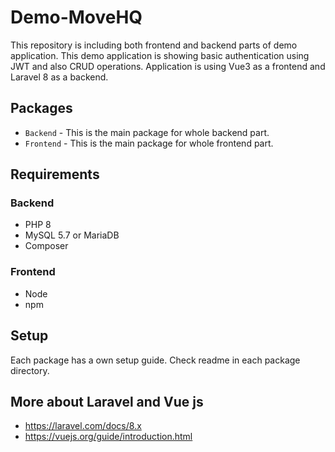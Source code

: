 # Demo-MoveHQ

This repository is including both frontend and backend parts of demo application. 
This demo application is showing basic authentication using JWT and also CRUD operations.
Application is using Vue3 as a frontend and Laravel 8 as a backend.

## Packages
- `Backend` - This is the main package for whole backend part.
- `Frontend` - This is the main package for whole frontend part.

## Requirements

### Backend
- PHP 8
- MySQL 5.7 or MariaDB
- Composer

### Frontend
- Node
- npm

## Setup
Each package has a own setup guide. Check readme in each package directory.

## More about Laravel and Vue js
- https://laravel.com/docs/8.x
- https://vuejs.org/guide/introduction.html

